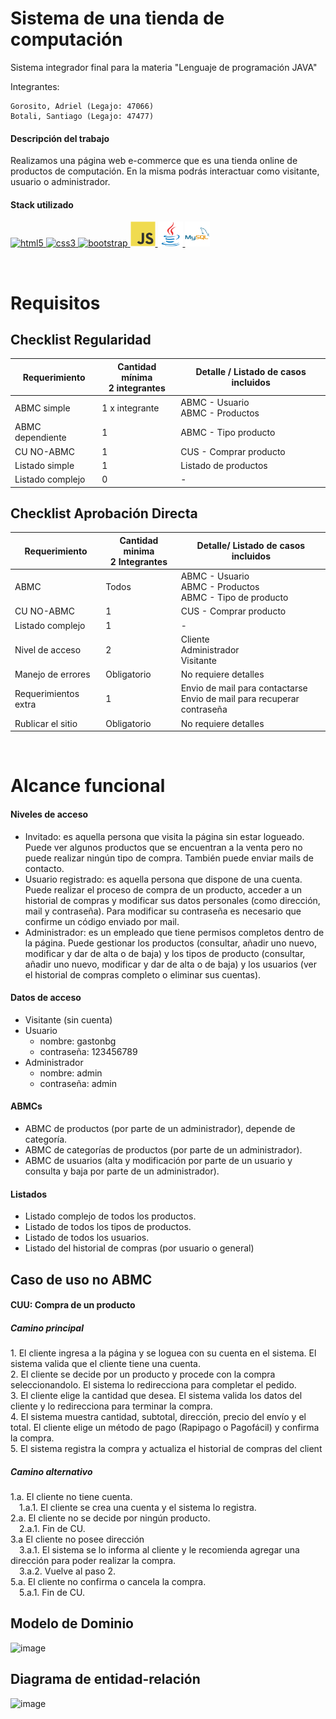 # Sistema de una tienda de computación
Sistema integrador final para la materia "Lenguaje de programación JAVA"


Integrantes:

    Gorosito, Adriel (Legajo: 47066)
    Botali, Santiago (Legajo: 47477)
    
<h4>Descripción del trabajo</h4>
Realizamos una página web e-commerce que es una tienda online de productos de computación. En la misma podrás interactuar como visitante, usuario o administrador. 

   
<h4>Stack utilizado</h4>

<p align="left">
  <a href="https://www.w3.org/html/" target="_blank" rel="noreferrer">
    <img src="https://www.w3.org/html/logo/downloads/HTML5_Badge_256.png" alt="html5" width="40" height="40"/>
  </a>
  <a href="https://www.w3schools.com/css/" target="_blank" rel="noreferrer">
    <img src="https://upload.wikimedia.org/wikipedia/commons/thumb/6/62/CSS3_logo.svg/800px-CSS3_logo.svg.png" alt="css3" width="40" height="40"/>
  </a>
  <a href="https://getbootstrap.com" target="_blank" rel="noreferrer"> 
     <img src="https://upload.wikimedia.org/wikipedia/commons/thumb/b/b2/Bootstrap_logo.svg/512px-Bootstrap_logo.svg.png" alt="bootstrap" width="45" height="40"/>
  </a>
  <a href="https://developer.mozilla.org/en-US/docs/Web/JavaScript" target="_blank" rel="noreferrer">
    <img src="https://raw.githubusercontent.com/devicons/devicon/master/icons/javascript/javascript-original.svg" alt="javascript" width="40" height="40"/>
  </a>
  <a href="https://www.java.com" target="_blank" rel="noreferrer">
    <img src="https://raw.githubusercontent.com/devicons/devicon/master/icons/java/java-original.svg" alt="java" width="40" height="40"/>
  </a>
  <a href="https://www.mysql.com/" target="_blank" rel="noreferrer">
    <img src="https://raw.githubusercontent.com/devicons/devicon/master/icons/mysql/mysql-original-wordmark.svg" alt="mysql" width="40" height="40"/>
  </a>
</p>

<br>

<h1>Requisitos</h1>

<h2>Checklist Regularidad</h2> 	
	
| Requerimiento | Cantidad mínima<br>2 integrantes | Detalle / Listado de casos incluidos 
| --- | --- | --- |
| ABMC simple | 1 x integrante | ABMC - Usuario <br> ABMC - Productos|			 
| ABMC dependiente | 1 | ABMC - Tipo producto |
| CU NO-ABMC | 1 | CUS - Comprar producto|
| Listado simple | 1 | Listado de productos |
| Listado complejo | 0 | - |

<h2>Checklist Aprobación Directa</h2> 	

| Requerimiento | Cantidad minima<br>2 Integrantes | Detalle/ Listado de casos incluidos 
| --- | --- | --- |
| ABMC | Todos | ABMC - Usuario <br> ABMC - Productos <br> ABMC - Tipo de producto |			 
| CU NO-ABMC | 1 | CUS - Comprar producto |
| Listado complejo | 1 | -|
| Nivel de acceso | 2 | Cliente<br>Administrador<br>Visitante |
| Manejo de errores | Obligatorio | No requiere detalles |
| Requerimientos extra | 1 | Envio de mail para contactarse<br>Envio de mail para recuperar contraseña |
| Rublicar el sitio | Obligatorio | No requiere detalles |

<br>
	
<h1>Alcance funcional</h1>

<h4>Niveles de acceso</h4>

- Invitado: es aquella persona que visita la página sin estar logueado. Puede ver algunos productos que se encuentran a la venta pero no puede realizar ningún tipo de compra. También puede enviar mails de contacto.
- Usuario registrado: es aquella persona que dispone de una cuenta. Puede realizar el proceso de compra de un producto, acceder a un historial de compras y modificar sus datos personales (como dirección, mail y contraseña). Para modificar su contraseña es necesario que confirme un código enviado por mail.
- Administrador: es un empleado que tiene permisos completos dentro de la página. Puede gestionar los productos (consultar, añadir uno nuevo, modificar y dar de alta o de baja) y los tipos de producto (consultar, añadir uno nuevo, modificar y dar de alta o de baja) y los usuarios (ver el historial de compras completo o eliminar sus cuentas).

<h4>Datos de acceso</h4>

- Visitante (sin cuenta)
- Usuario 
    * nombre: gastonbg
    * contraseña: 123456789
- Administrador
   * nombre: admin
   * contraseña: admin

<h4>ABMCs</h4>

- ABMC de productos (por parte de un administrador), depende de categoría.
- ABMC de categorías de productos (por parte de un administrador).
- ABMC de usuarios (alta y modificación por parte de un usuario y consulta y baja por parte de un administrador).

<h4>Listados</h4>

- Listado complejo de todos los productos.
- Listado de todos los tipos de productos.
- Listado de todos los usuarios.
- Listado del historial de compras (por usuario o general)

<h2>Caso de uso no ABMC</h2>

<h4>CUU: Compra de un producto<h4>

<h5>Camino principal</h5>
1. El cliente ingresa a la página y se loguea con su cuenta en el sistema. El sistema valida que el cliente tiene una cuenta.<br>
2. El cliente se decide por un producto y procede con la compra seleccionandolo. El sistema lo redirecciona para completar el pedido.<br>
3. El cliente elige la cantidad que desea. El sistema valida los datos del cliente y lo redirecciona para terminar la compra.<br>
4. El sistema muestra cantidad, subtotal, dirección, precio del envío y el total. El cliente elige un método de pago (Rapipago o Pagofácil) y confirma la compra.<br>
5. El sistema registra la compra y actualiza el historial de compras del client <br>

<h5>Camino alternativo</h5>
 1.a. <Durante> El cliente no tiene cuenta.<br>
 &emsp;1.a.1. El cliente se crea una cuenta y el sistema lo registra.<br> 
 2.a. <Anterior> El cliente no se decide por ningún producto.<br> 
 &emsp;2.a.1. Fin de CU.<br> 
 3.a <Durante> El cliente no posee dirección <br> 
&emsp;3.a.1. El sistema se lo informa al cliente y le recomienda agregar una dirección para poder realizar la compra.<br> 
&emsp;3.a.2. Vuelve al paso 2. <br> 
 5.a. <Reemplaza> El cliente no confirma o cancela la compra.<br> 
 &emsp;5.a.1. Fin de CU.<br> 

<h2>Modelo de Dominio</h2>

![image](https://github.com/adrielgorosito/javaTP/assets/111536783/2c3c0cec-737f-4329-8cd3-c04b9bbb1c6c)

<h2>Diagrama de entidad-relación</h2>

![image](https://github.com/adrielgorosito/javaTP/assets/111536783/50964fcd-532a-4b4d-aa42-7ae480cece1d)





